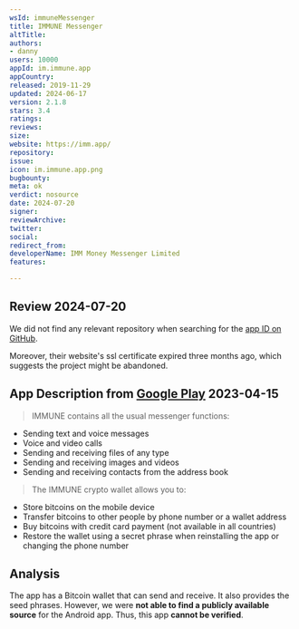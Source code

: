 ```yaml
---
wsId: immuneMessenger
title: IMMUNE Messenger
altTitle: 
authors:
- danny
users: 10000
appId: im.immune.app
appCountry: 
released: 2019-11-29
updated: 2024-06-17
version: 2.1.8
stars: 3.4
ratings: 
reviews: 
size: 
website: https://imm.app/
repository: 
issue: 
icon: im.immune.app.png
bugbounty: 
meta: ok
verdict: nosource
date: 2024-07-20
signer: 
reviewArchive: 
twitter: 
social: 
redirect_from: 
developerName: IMM Money Messenger Limited
features: 

---
```


## Review 2024-07-20

We did not find any relevant repository when searching for the [app ID on GitHub](https://github.com/search?q=%22im.immune.app%22&type=code).

Moreover, their website's ssl certificate expired three months ago, which suggests the project might be abandoned.


## App Description from [Google Play](https://play.google.com/store/apps/details?id=im.immune.app&gl=us) 2023-04-15

> IMMUNE contains all the usual messenger functions:
- Sending text and voice messages
- Voice and video calls
- Sending and receiving files of any type
- Sending and receiving images and videos
- Sending and receiving contacts from the address book
>
> The IMMUNE crypto wallet allows you to:
- Store bitcoins on the mobile device
- Transfer bitcoins to other people by phone number or a wallet address
- Buy bitcoins with credit card payment (not available in all countries)
- Restore the wallet using a secret phrase when reinstalling the app or changing the phone number

## Analysis 

The app has a Bitcoin wallet that can send and receive. It also provides the seed phrases. However, we were **not able to find a publicly available source** for the Android app. Thus, this app **cannot be verified**. 
